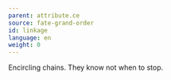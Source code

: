 ```yaml
---
parent: attribute.ce
source: fate-grand-order
id: linkage
language: en
weight: 0
---
```


Encircling chains.
They know not when to stop.
